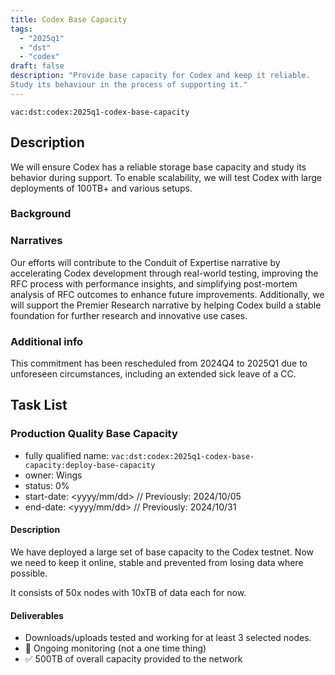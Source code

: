 ```yaml
---
title: Codex Base Capacity
tags:
  - "2025q1"
  - "dst"
  - "codex"
draft: false
description: "Provide base capacity for Codex and keep it reliable.
Study its behaviour in the process of supporting it."
---
```


`vac:dst:codex:2025q1-codex-base-capacity`


## Description

We will ensure Codex
has a reliable storage base capacity
and study its behavior during support.
To enable scalability,
we will test Codex with large deployments
of 100TB+ and various setups.


### Background


### Narratives

Our efforts will contribute
to the Conduit of Expertise narrative
by accelerating Codex development
through real-world testing,
improving the RFC process
with performance insights,
and simplifying post-mortem analysis
of RFC outcomes to enhance future improvements.
Additionally, 
we will support the Premier Research narrative
by helping Codex build 
a stable foundation
for further research 
and innovative use cases.

### Additional info

This commitment has been rescheduled
from 2024Q4 to 2025Q1
due to unforeseen circumstances, 
including an extended sick leave of a CC.


## Task List

### Production Quality Base Capacity

* fully qualified name: `vac:dst:codex:2025q1-codex-base-capacity:deploy-base-capacity`
* owner: Wings
* status: 0%
* start-date: <yyyy/mm/dd> // Previously: 2024/10/05
* end-date: <yyyy/mm/dd> // Previously: 2024/10/31

#### Description

We have deployed
a large set of base capacity
to the Codex testnet.
Now we need to keep it online,
stable and prevented from losing data where possible.

It consists of 50x nodes
with 10xTB of data each for now.

#### Deliverables

<!--
* Helm chart adapted to Vaclab and used to deploy the nodes.
* 50x nodes running and adopted into the testnet.
-->
* Downloads/uploads tested and working for at least 3 selected nodes.
* 🚧 Ongoing monitoring (not a one time thing)
* ✅ 500TB of overall capacity provided to the network
